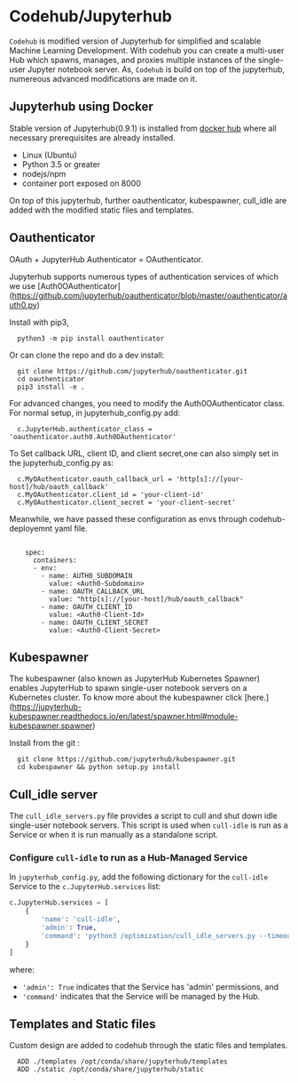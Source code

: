 # Codehub/Jupyterhub

`Codehub` is modified version of Jupyterhub for simplified and scalable Machine Learning Development. 
With codehub you can create a multi-user Hub which spawns, manages, and proxies multiple instances of
the single-user Jupyter notebook server. As, `Codehub` is build on top of the jupyterhub, numereous advanced 
modifications are made on it.  

## Jupyterhub using Docker

Stable version of Jupyterhub(0.9.1) is installed from [docker hub](https://hub.docker.com/r/jupyterhub/jupyterhub/~/dockerfile/)
where all necessary prerequisites are already installed.
* Linux (Ubuntu)
* Python 3.5 or greater
* nodejs/npm
* container port exposed on 8000

On top of this jupyterhub, further oauthenticator, kubespawner, cull_idle are added with the modified static files and templates.  

## Oauthenticator 
OAuth + JupyterHub Authenticator = OAuthenticator.

Jupyterhub supports numerous types of authentication services of which we use [Auth0OAuthenticator]
(https://github.com/jupyterhub/oauthenticator/blob/master/oauthenticator/auth0.py)

Install with pip3, 

      python3 -m pip install oauthenticator
      
Or can clone the repo and do a dev install:

      git clone https://github.com/jupyterhub/oauthenticator.git
      cd oauthenticator
      pip3 install -e .

For advanced changes, you need to modify the Auth0OAuthenticator class. For normal setup, in jupyterhub_config.py add: 
      
      c.JupyterHub.authenticator_class = 'oauthenticator.auth0.Auth0OAuthenticator'

To Set callback URL, client ID, and client secret,one can also simply set in the jupyterhub_config.py as:
      
      c.MyOAuthenticator.oauth_callback_url = 'http[s]://[your-host]/hub/oauth_callback'
      c.MyOAuthenticator.client_id = 'your-client-id'
      c.MyOAuthenticator.client_secret = 'your-client-secret'
 
Meanwhile, we have passed these configuration as envs through codehub-deployemnt yaml file.

``` Deployment
    
    spec:
      containers:
      - env:
        - name: AUTH0_SUBDOMAIN
          value: <Auth0-Subdomain>
        - name: OAUTH_CALLBACK_URL
          value: "http[s]://[your-host]/hub/oauth_callback"
        - name: OAUTH_CLIENT_ID
          value: <Auth0-Client-Id>
        - name: OAUTH_CLIENT_SECRET
          value: <Auth0-Client-Secret>

``` 
## Kubespawner 
The kubespawner (also known as JupyterHub Kubernetes Spawner) enables JupyterHub to spawn single-user notebook
servers on a Kubernetes cluster. To know more about the kubespawner click [here.]
(https://jupyterhub-kubespawner.readthedocs.io/en/latest/spawner.html#module-kubespawner.spawner)

Install from the git : 

      git clone https://github.com/jupyterhub/kubespawner.git
      cd kubespawner && python setup.py install

## Cull_idle server
The `cull_idle_servers.py` file provides a script to cull and shut down idle
single-user notebook servers. This script is used when `cull-idle` is run as
a Service or when it is run manually as a standalone script.


### Configure `cull-idle` to run as a Hub-Managed Service

In `jupyterhub_config.py`, add the following dictionary for the `cull-idle`
Service to the `c.JupyterHub.services` list:

```python
c.JupyterHub.services = [
    {
        'name': 'cull-idle',
        'admin': True,
        'command': 'python3 /optimization/cull_idle_servers.py --timeout=3600'.split(),
    }
]
```

where:

- `'admin': True` indicates that the Service has 'admin' permissions, and
- `'command'` indicates that the Service will be managed by the Hub.
  

## Templates and Static files 
Custom design are added to codehub through the static files and templates.

      ADD ./templates /opt/conda/share/jupyterhub/templates
      ADD ./static /opt/conda/share/jupyterhub/static

